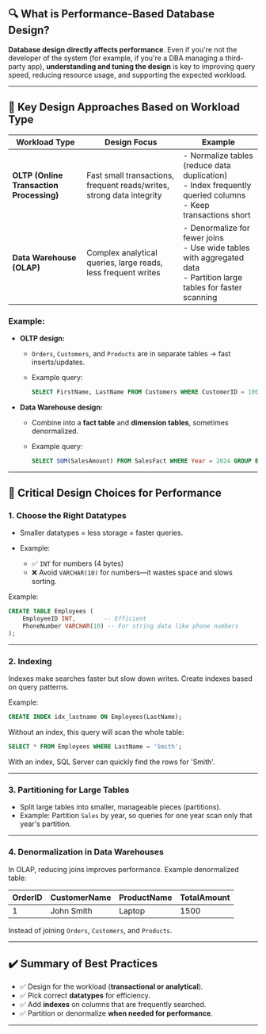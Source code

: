 ## 🔍 **What is Performance-Based Database Design?**

**Database design directly affects performance**. Even if you're not the developer of the system (for example, if you're a DBA managing a third-party app), **understanding and tuning the design** is key to improving query speed, reducing resource usage, and supporting the expected workload.

---

## 🎯 **Key Design Approaches Based on Workload Type**

| Workload Type                            | Design Focus                                                          | Example                                                                                                                 |
| ---------------------------------------- | --------------------------------------------------------------------- | ----------------------------------------------------------------------------------------------------------------------- |
| **OLTP (Online Transaction Processing)** | Fast small transactions, frequent reads/writes, strong data integrity | - Normalize tables (reduce data duplication)<br>- Index frequently queried columns<br>- Keep transactions short         |
| **Data Warehouse (OLAP)**                | Complex analytical queries, large reads, less frequent writes         | - Denormalize for fewer joins<br>- Use wide tables with aggregated data<br>- Partition large tables for faster scanning |

### Example:

- **OLTP design:**

  - `Orders`, `Customers`, and `Products` are in separate tables → fast inserts/updates.
  - Example query:

    ```sql
    SELECT FirstName, LastName FROM Customers WHERE CustomerID = 100;
    ```

- **Data Warehouse design:**

  - Combine into a **fact table** and **dimension tables**, sometimes denormalized.
  - Example query:

    ```sql
    SELECT SUM(SalesAmount) FROM SalesFact WHERE Year = 2024 GROUP BY Region;
    ```

---

## 🔑 **Critical Design Choices for Performance**

### 1. **Choose the Right Datatypes**

- Smaller datatypes = less storage = faster queries.
- Example:

  - ✅ `INT` for numbers (4 bytes)
  - ❌ Avoid `VARCHAR(10)` for numbers—it wastes space and slows sorting.

Example:

```sql
CREATE TABLE Employees (
    EmployeeID INT,        -- Efficient
    PhoneNumber VARCHAR(10) -- For string data like phone numbers
);
```

---

### 2. **Indexing**

Indexes make searches faster but slow down writes. Create indexes based on query patterns.

Example:

```sql
CREATE INDEX idx_lastname ON Employees(LastName);
```

Without an index, this query will scan the whole table:

```sql
SELECT * FROM Employees WHERE LastName = 'Smith';
```

With an index, SQL Server can quickly find the rows for 'Smith'.

---

### 3. **Partitioning for Large Tables**

- Split large tables into smaller, manageable pieces (partitions).
- Example: Partition `Sales` by year, so queries for one year scan only that year's partition.

---

### 4. **Denormalization in Data Warehouses**

In OLAP, reducing joins improves performance.
Example denormalized table:

| OrderID | CustomerName | ProductName | TotalAmount |
| ------- | ------------ | ----------- | ----------- |
| 1       | John Smith   | Laptop      | 1500        |

Instead of joining `Orders`, `Customers`, and `Products`.

---

## ✔️ **Summary of Best Practices**

- ✅ Design for the workload (**transactional or analytical**).
- ✅ Pick correct **datatypes** for efficiency.
- ✅ Add **indexes** on columns that are frequently searched.
- ✅ Partition or denormalize **when needed for performance**.

---
